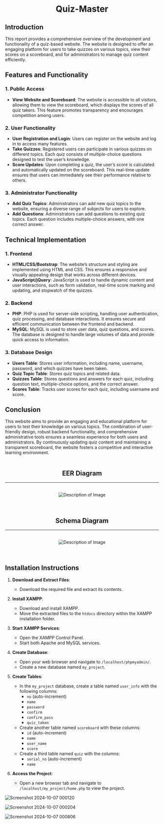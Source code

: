 <div align="center">
  <h1>Quiz-Master</h1>
</div>

## Introduction
This report provides a comprehensive overview of the development and functionality of a quiz-based website. The website is designed to offer an engaging platform for users to take quizzes on various topics, view their scores on a scoreboard, and for administrators to manage quiz content efficiently.

## Features and Functionality

### 1. Public Access
- **View Website and Scoreboard**: The website is accessible to all visitors, allowing them to view the scoreboard, which displays the scores of all quiz takers. This feature promotes transparency and encourages competition among users.

### 2. User Functionality
- **User Registration and Login**: Users can register on the website and log in to access many features.
- **Take Quizzes**: Registered users can participate in various quizzes on different topics. Each quiz consists of multiple-choice questions designed to test the user’s knowledge.
- **Score Updates**: Upon completing a quiz, the user’s score is calculated and automatically updated on the scoreboard. This real-time update ensures that users can immediately see their performance relative to others.

### 3. Administrator Functionality
- **Add Quiz Topics**: Administrators can add new quiz topics to the website, ensuring a diverse range of subjects for users to explore.
- **Add Questions**: Administrators can add questions to existing quiz topics. Each question includes multiple-choice answers, with one correct answer.

## Technical Implementation

### 1. Frontend
- **HTML/CSS/Bootstrap**: The website’s structure and styling are implemented using HTML and CSS. This ensures a responsive and visually appealing design that works across different devices.
- **JavaScript/jQuery**: JavaScript is used to handle dynamic content and user interactions, such as form validation, real-time score marking and updating, and stopwatch of the quizzes.

### 2. Backend
- **PHP**: PHP is used for server-side scripting, handling user authentication, quiz processing, and database interactions. It ensures secure and efficient communication between the frontend and backend.
- **MySQL**: MySQL is used to store user data, quiz questions, and scores. The database is designed to handle large volumes of data and provide quick access to information.

### 3. Database Design
- **Users Table**: Stores user information, including name, username, password, and which quizzes have been taken.
- **Quiz Topic Table**: Stores quiz topics and related data.
- **Quizzes Table**: Stores questions and answers for each quiz, including question text, multiple-choice options, and the correct answer.
- **Scores Table**: Tracks user scores for each quiz, including username and score.

## Conclusion
This website aims to provide an engaging and educational platform for users to test their knowledge on various topics. The combination of user-friendly design, robust backend functionality, and comprehensive administrative tools ensures a seamless experience for both users and administrators. By continuously updating quiz content and maintaining a transparent scoreboard, the website fosters a competitive and interactive learning environment.<br><br>

<div align="center">
  <h2>EER Diagram</h2>
</div><hr><br>

<div align="center">
  <img src="https://github.com/user-attachments/assets/cd82a79e-ce8b-4f0d-a4bf-b84dc80523b1" alt="Description of Image">
</div><br><br>

<div align="center">
  <h2>Schema Diagram</h2>
</div><hr><br>

<div align="center">
  <img src="https://github.com/user-attachments/assets/6821c599-885c-4cfa-bb1e-dd1382e7248c" alt="Description of Image">
</div><br><br>


## Installation Instructions

1. **Download and Extract Files**:
   - Download the required file and extract its contents.

2. **Install XAMPP**:
   - Download and install XAMPP.
   - Move the extracted files to the `htdocs` directory within the XAMPP installation folder.

3. **Start XAMPP Services**:
   - Open the XAMPP Control Panel.
   - Start both Apache and MySQL services.

4. **Create Database**:
   - Open your web browser and navigate to `/localhost/phpmyadmin/`.
   - Create a new database named `my_project`.

5. **Create Tables**:
   - In the `my_project` database, create a table named `user_info` with the following columns:
     - `no` (auto-increment)
     - `name`
     - `password`
     - `confirm`
     - `confirm_pass`
     - `quiz_taken`
   - Create another table named `scoreboard` with these columns:
     - `id` (auto-increment)
     - `name`
     - `user_name`
     - `score`
   - Create a third table named `quiz` with the columns:
     - `serial_no` (auto-increment)
     - `name`

6. **Access the Project**:
   - Open a new browser tab and navigate to `/localhost/my_project/home.php` to view the project.

![Screenshot 2024-10-07 000120](https://github.com/user-attachments/assets/0f98ca36-6da1-4f1c-8243-42b565ae8a27)

![Screenshot 2024-10-07 000204](https://github.com/user-attachments/assets/20bbd6c3-1c51-4546-94ef-93266a645094)

![Screenshot 2024-10-07 000806](https://github.com/user-attachments/assets/7d1f20a8-0986-44f0-af1e-db2a58281c59)


